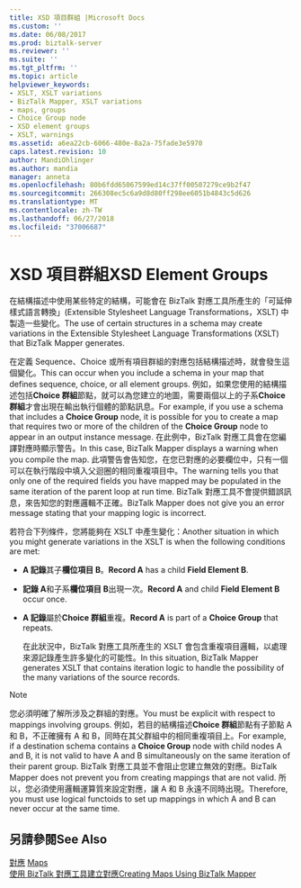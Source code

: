 ```yaml
---
title: XSD 項目群組 |Microsoft Docs
ms.custom: ''
ms.date: 06/08/2017
ms.prod: biztalk-server
ms.reviewer: ''
ms.suite: ''
ms.tgt_pltfrm: ''
ms.topic: article
helpviewer_keywords:
- XSLT, XSLT variations
- BizTalk Mapper, XSLT variations
- maps, groups
- Choice Group node
- XSD element groups
- XSLT, warnings
ms.assetid: a6ea22cb-6066-480e-8a2a-75fade3e5970
caps.latest.revision: 10
author: MandiOhlinger
ms.author: mandia
manager: anneta
ms.openlocfilehash: 80b6fdd65067599ed14c37ff00507279ce9b2f47
ms.sourcegitcommit: 266308ec5c6a9d8d80ff298ee6051b4843c5d626
ms.translationtype: MT
ms.contentlocale: zh-TW
ms.lasthandoff: 06/27/2018
ms.locfileid: "37006687"
---
```

# <a name="xsd-element-groups"></a><span data-ttu-id="3c70e-102">XSD 項目群組</span><span class="sxs-lookup"><span data-stu-id="3c70e-102">XSD Element Groups</span></span>
<span data-ttu-id="3c70e-103">在結構描述中使用某些特定的結構，可能會在 BizTalk 對應工具所產生的「可延伸樣式語言轉換」(Extensible Stylesheet Language Transformations，XSLT) 中製造一些變化。</span><span class="sxs-lookup"><span data-stu-id="3c70e-103">The use of certain structures in a schema may create variations in the Extensible Stylesheet Language Transformations (XSLT) that BizTalk Mapper generates.</span></span>  
  
 <span data-ttu-id="3c70e-104">在定義 Sequence、Choice 或所有項目群組的對應包括結構描述時，就會發生這個變化。</span><span class="sxs-lookup"><span data-stu-id="3c70e-104">This can occur when you include a schema in your map that defines sequence, choice, or all element groups.</span></span> <span data-ttu-id="3c70e-105">例如，如果您使用的結構描述包括**Choice 群組**節點，就可以為您建立的地圖，需要兩個以上的子系**Choice 群組**才會出現在輸出執行個體的節點訊息。</span><span class="sxs-lookup"><span data-stu-id="3c70e-105">For example, if you use a schema that includes a **Choice Group** node, it is possible for you to create a map that requires two or more of the children of the **Choice Group** node to appear in an output instance message.</span></span> <span data-ttu-id="3c70e-106">在此例中，BizTalk 對應工具會在您編譯對應時顯示警告。</span><span class="sxs-lookup"><span data-stu-id="3c70e-106">In this case, BizTalk Mapper displays a warning when you compile the map.</span></span> <span data-ttu-id="3c70e-107">此項警告會告知您，在您已對應的必要欄位中，只有一個可以在執行階段中填入父迴圈的相同重複項目中。</span><span class="sxs-lookup"><span data-stu-id="3c70e-107">The warning tells you that only one of the required fields you have mapped may be populated in the same iteration of the parent loop at run time.</span></span> <span data-ttu-id="3c70e-108">BizTalk 對應工具不會提供錯誤訊息，來告知您的對應邏輯不正確。</span><span class="sxs-lookup"><span data-stu-id="3c70e-108">BizTalk Mapper does not give you an error message stating that your mapping logic is incorrect.</span></span>  
  
 <span data-ttu-id="3c70e-109">若符合下列條件，您將能夠在 XSLT 中產生變化：</span><span class="sxs-lookup"><span data-stu-id="3c70e-109">Another situation in which you might generate variations in the XSLT is when the following conditions are met:</span></span>  
  
- <span data-ttu-id="3c70e-110">**A 記錄**其子**欄位項目 B**。</span><span class="sxs-lookup"><span data-stu-id="3c70e-110">**Record A** has a child **Field Element B**.</span></span>  
  
- <span data-ttu-id="3c70e-111">**記錄 A**和子系**欄位項目 B**出現一次。</span><span class="sxs-lookup"><span data-stu-id="3c70e-111">**Record A** and child **Field Element B** occur once.</span></span>  
  
- <span data-ttu-id="3c70e-112">**A 記錄**屬於**Choice 群組**重複。</span><span class="sxs-lookup"><span data-stu-id="3c70e-112">**Record A** is part of a **Choice Group** that repeats.</span></span>  
  
  <span data-ttu-id="3c70e-113">在此狀況中，BizTalk 對應工具所產生的 XSLT 會包含重複項目邏輯，以處理來源記錄產生許多變化的可能性。</span><span class="sxs-lookup"><span data-stu-id="3c70e-113">In this situation, BizTalk Mapper generates XSLT that contains iteration logic to handle the possibility of the many variations of the source records.</span></span>  
  
> [!NOTE]
>  <span data-ttu-id="3c70e-114">您必須明確了解所涉及之群組的對應。</span><span class="sxs-lookup"><span data-stu-id="3c70e-114">You must be explicit with respect to mappings involving groups.</span></span> <span data-ttu-id="3c70e-115">例如，若目的結構描述**Choice 群組**節點有子節點 A 和 B，不正確擁有 A 和 B，同時在其父群組中的相同重複項目上。</span><span class="sxs-lookup"><span data-stu-id="3c70e-115">For example, if a destination schema contains a **Choice Group** node with child nodes A and B, it is not valid to have A and B simultaneously on the same iteration of their parent group.</span></span> <span data-ttu-id="3c70e-116">BizTalk 對應工具並不會阻止您建立無效的對應。</span><span class="sxs-lookup"><span data-stu-id="3c70e-116">BizTalk Mapper does not prevent you from creating mappings that are not valid.</span></span> <span data-ttu-id="3c70e-117">所以，您必須使用邏輯運算質來設定對應，讓 A 和 B 永遠不同時出現。</span><span class="sxs-lookup"><span data-stu-id="3c70e-117">Therefore, you must use logical functoids to set up mappings in which A and B can never occur at the same time.</span></span>  
  
## <a name="see-also"></a><span data-ttu-id="3c70e-118">另請參閱</span><span class="sxs-lookup"><span data-stu-id="3c70e-118">See Also</span></span>  
 <span data-ttu-id="3c70e-119">[對應](../core/maps.md) </span><span class="sxs-lookup"><span data-stu-id="3c70e-119">[Maps](../core/maps.md) </span></span>  
 [<span data-ttu-id="3c70e-120">使用 BizTalk 對應工具建立對應</span><span class="sxs-lookup"><span data-stu-id="3c70e-120">Creating Maps Using BizTalk Mapper</span></span>](../core/creating-maps-using-biztalk-mapper.md)